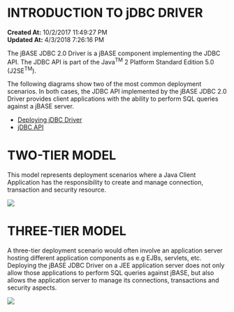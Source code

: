 # INTRODUCTION TO jDBC DRIVER

**Created At:** 10/2/2017 11:49:27 PM  
**Updated At:** 4/3/2018 7:26:16 PM  


The jBASE JDBC 2.0 Driver is a jBASE component implementing the JDBC API. The JDBC API is part of the Java<sup>TM</sup> 2 Platform Standard Edition 5.0 (J2SE<sup>TM</sup>).

The following diagrams show two of the most common deployment scenarios. In both cases, the JDBC API implemented by the jBASE JDBC 2.0 Driver provides client applications with the ability to perform SQL queries against a jBASE server.

- [Deploying jDBC Driver](deploying-the-jdbc-driver)
- [jDBC API](com_jbase_jdbc_package-summary)




# TWO-TIER MODEL

This model represents deployment scenarios where a Java Client Application has the responsibility to create and manage connection, transaction and security resource.



![](http://www.jbase.com/r5/knowledgebase/manuals/3.0/30manpages/man/j5_JDBC_files/image002.gif)





# **THREE-TIER MODEL**

A three-tier deployment scenario would often involve an application server hosting different application components as e.g EJBs, servlets, etc. Deploying the jBASE JDBC Driver on a JEE application server does not only allow those applications to perform SQL queries against jBASE, but also allows the application server to manage its connections, transactions and security aspects.



![](http://www.jbase.com/r5/knowledgebase/manuals/3.0/30manpages/man/j5_JDBC_files/image004.gif)




